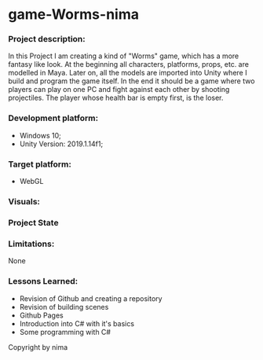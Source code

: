 # game-Worms-nima

### Project description: 

In this Project I am creating a kind of "Worms" game, which has a more fantasy like look.
At the beginning all characters, platforms, props, etc. are modelled in Maya. Later on, all the models
are imported into Unity where I build and program the game itself.
In the end it should be a game where two players can play on one PC and fight against each other by shooting projectiles. 
The player whose health bar is empty first, is the loser.

### Development platform: 
* Windows 10; 
* Unity Version: 2019.1.14f1; 

### Target platform: 
* WebGL 

### Visuals: 

### Project State

### Limitations: 
None

### Lessons Learned: 

* Revision of Github and creating a repository
* Revision of building scenes
* Github Pages
* Introduction into C# with it's basics
* Some programming with C#


Copyright by nima
